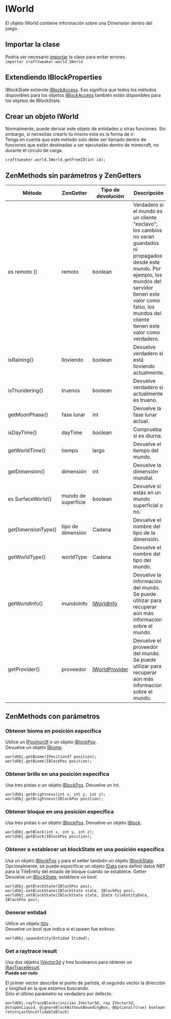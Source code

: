 # IWorld

El objeto IWorld contiene información sobre una Dimensión dentro del juego.

## Importar la clase

Podría ser necesario [importar](/AdvancedFunctions/Import/) la clase para evitar errores.  
`importar crafttweaker.world.IWorld`

## Extendiendo IBlockProperties

IBlockState extiende [IBlockAccess](/Vanilla/World/IBlockAccess/). Eso significa que todos los métodos disponibles para los objetos [IBlockAccess](/Vanilla/World/IBlockAccess/) también están disponibles para los objetos de IBlockState.

## Crear un objeto IWorld

Normalmente, puede derivar este objeto de entidades u otras funciones. Sin embargo, si necesitas crearlo tú mismo esta es la forma de ir:  
Tenga en cuenta que este método solo debe ser llamado dentro de funciones que están destinadas a ser ejecutadas dentro de minecraft, no durante el círculo de carga.

```zenscript
crafttweaker.world.IWorld.getFromID(int id);
```

## ZenMethods sin parámetros y ZenGetters

| Método             | ZenGetter           | Tipo de devolución                               | Descripción                                                                                                                                                                                                                               |
| ------------------ | ------------------- | ------------------------------------------------ | ----------------------------------------------------------------------------------------------------------------------------------------------------------------------------------------------------------------------------------------- |
| es remoto ()       | remoto              | boolean                                          | Verdadero si el mundo es un cliente "esclavo"; los cambios no serán guardados ni propagados desde este mundo. Por ejemplo, los mundos del servidor tienen este valor como falso, los mundos del cliente tienen este valor como verdadero. |
| isRaining()        | lloviendo           | boolean                                          | Devuelve verdadero si está lloviendo actualmente.                                                                                                                                                                                         |
| isThundering()     | truenos             | boolean                                          | Devuelve verdadero si actualmente es trueno.                                                                                                                                                                                              |
| getMoonPhase()     | fase lunar          | int                                              | Devuelve la fase lunar actual.                                                                                                                                                                                                            |
| isDayTime()        | dayTime             | boolean                                          | Comprueba si es diurna.                                                                                                                                                                                                                   |
| getWorldTime()     | tiempo              | largo                                            | Devuelve el tiempo del mundo.                                                                                                                                                                                                             |
| getDimension()     | dimensión           | int                                              | Devuelve la dimensión mundial.                                                                                                                                                                                                            |
| es SurfaceWorld()  | mundo de superficie | boolean                                          | Devuelve si estás en un mundo superficial o no.                                                                                                                                                                                           |
| getDimensionType() | tipo de dimensión   | Cadena                                           | Devuelve el nombre del tipo de la dimensión.                                                                                                                                                                                              |
| getWorldType()     | worldType           | Cadena                                           | Devuelve el nombre del tipo del mundo.                                                                                                                                                                                                    |
| getWorldInfo()     | mundoInfo           | [IWorldInfo](/Vanilla/World/IWorldInfo/)         | Devuelve la información del mundo. Se puede utilizar para recuperar aún más información sobre el mundo.                                                                                                                                   |
| getProvider()      | proveedor           | [IWorldProvider](/Vanilla/World/IWorldProvider/) | Devuelve el proveedor del mundo. Se puede utilizar para recuperar aún más información sobre el mundo.                                                                                                                                     |

## ZenMethods con parámetros

### Obtener bioma en posición específica

Utilice un [IPosition3f](/Vanilla/Utils/Position3f/) o un objeto [IBlockPos](/Vanilla/World/IBlockPos/) .  
Devuelve un objeto [IBiome](/Vanilla/Biomes/IBiome/).

```zenscript
worldObj.getBiome(IPosition3f position);
worldObj.getBiome(IBlockPos position);
```

### Obtener brillo en una posición específica

Usa tres pistas o un objeto [IBlockPos](/Vanilla/World/IBlockPos/). Devuelve un int.

```zenscript
worldObj.getBrightness(int x, int y, int z);
worldObj.getBrightness(IBlockPos position);
```

### Obtener bloque en una posición específica

Usa tres pistas o un objeto [IBlockPos](/Vanilla/World/IBlockPos/). Devuelve un objeto [IBlock](/Vanilla/Blocks/IBlock/).

```zenscript
worldObj.getBlock(int x, int y, int z);
worldObj.getBlock(IBlockPos position);
```

### Obtener o establecer un blockState en una posición específica

Usa un objeto [IBlockPos](/Vanilla/World/IBlockPos/) y para el setter también un objeto [IBlockState](/Vanilla/Blocks/IBlockState/). Opcionalmente, se puede especificar un objeto [IData](/Vanilla/Data/IData/) para definir datos NBT para la TileEntity del estado de bloque cuando se establece. Getter Devuelve un [IBlockState](/Vanilla/Blocks/IBlockState/), establece un bool.

```zenscript
worldObj.getBlockState(IBlockPos pos);
worldObj.setBlockState(IBlockState state, IBlockPos pos);
worldObj.setBlockState(IBlockState state, IData tileEntityData, IBlockPos pos);
```

### Generar entidad

Utilice un objeto [Itity](/Vanilla/Entities/IEntity/) .  
Devuelve un bool que indica si el spawn fue exitoso.

```zenscript
worldObj.spawnEntity(Entidad Itidad);
```

### Get a raytrace result

Usa dos objetos [IVector3d](/Vanilla/World/IVector3d/) y tres booleanos para obtener un [IRayTraceResult](/Vanilla/World/IRayTraceResult/).  
**Puede ser nulo**

El primer vector describe el punto de partida, el segundo vector la dirección y longitud en la que estamos buscando.  
Sólo el último parámetro es verdadero por defecto.

```zenscript
worldObj.rayTraceBlocks(inician IVector3d, ray IVector3d, @stopOnLiquid, @ignoreBlockWithoutBoundingBox, @Optional(true) boolean returnLastUncollidableBlock)
```